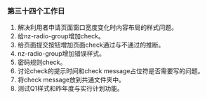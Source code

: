 ### 第三十四个工作日
1. 解决利用者申请页面窗口宽度变化时内容布局的样式问题。
2. 给nz-radio-group增加check。
3. 给页面提交按钮增加页面check通过与不通过的推断。
4. nz-radio-group增加错误样式。
5. 密码规则check。
6. 讨论check的提示时间和check message占位符是否需要写的问题。
7. 将check message放到共通文件夹中。
8. 测试Q1样式和昨年度与实行计划功能。